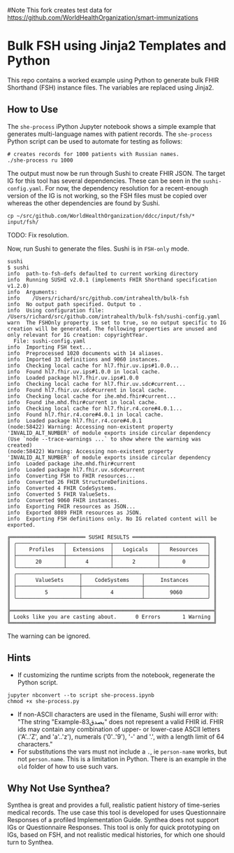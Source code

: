 #Note
This fork creates test data for https://github.com/WorldHealthOrganization/smart-immunizations

# Bulk FSH using Jinja2 Templates and Python

This repo contains a worked example using Python to generate bulk FHIR Shorthand (FSH) instance files. The variables are replaced using Jinja2. 

## How to Use

The `she-process` iPython Jupyter notebook shows a simple example that generates multi-language names with patient records. The `she-process` Python script can be used to automate for testing as follows:
```
# creates records for 1000 patients with Russian names.
./she-process ru 1000
```

The output must now be run through Sushi to create FHIR JSON. The target IG for this tool has several dependencies. These can be seen in the `sushi-config.yaml`. For now, the dependency resolution for a recent-enough version of the IG is not working, so the FSH files must be copied over whereas the other dependencies are found by Sushi.

```
cp ~/src/github.com/WorldHealthOrganization/ddcc/input/fsh/* input/fsh/
```

TODO: Fix resolution.

Now, run Sushi to generate the files. Sushi is in `FSH-only` mode.
```
sushi
$ sushi
info  path-to-fsh-defs defaulted to current working directory
info  Running SUSHI v2.0.1 (implements FHIR Shorthand specification v1.2.0)
info  Arguments:
info    /Users/richard/src/github.com/intrahealth/bulk-fsh
info  No output path specified. Output to .
info  Using configuration file: /Users/richard/src/github.com/intrahealth/bulk-fsh/sushi-config.yaml
warn  The FSHOnly property is set to true, so no output specific to IG creation will be generated. The following properties are unused and only relevant for IG creation: copyrightYear.
  File: sushi-config.yaml
info  Importing FSH text...
info  Preprocessed 1020 documents with 14 aliases.
info  Imported 33 definitions and 9060 instances.
info  Checking local cache for hl7.fhir.uv.ips#1.0.0...
info  Found hl7.fhir.uv.ips#1.0.0 in local cache.
info  Loaded package hl7.fhir.uv.ips#1.0.0
info  Checking local cache for hl7.fhir.uv.sdc#current...
info  Found hl7.fhir.uv.sdc#current in local cache.
info  Checking local cache for ihe.mhd.fhir#current...
info  Found ihe.mhd.fhir#current in local cache.
info  Checking local cache for hl7.fhir.r4.core#4.0.1...
info  Found hl7.fhir.r4.core#4.0.1 in local cache.
info  Loaded package hl7.fhir.r4.core#4.0.1
(node:58422) Warning: Accessing non-existent property 'INVALID_ALT_NUMBER' of module exports inside circular dependency
(Use `node --trace-warnings ...` to show where the warning was created)
(node:58422) Warning: Accessing non-existent property 'INVALID_ALT_NUMBER' of module exports inside circular dependency
info  Loaded package ihe.mhd.fhir#current
info  Loaded package hl7.fhir.uv.sdc#current
info  Converting FSH to FHIR resources...
info  Converted 26 FHIR StructureDefinitions.
info  Converted 4 FHIR CodeSystems.
info  Converted 5 FHIR ValueSets.
info  Converted 9060 FHIR instances.
info  Exporting FHIR resources as JSON...
info  Exported 8089 FHIR resources as JSON.
info  Exporting FSH definitions only. No IG related content will be exported.

╔════════════════════════ SUSHI RESULTS ══════════════════════════╗
║ ╭───────────────┬──────────────┬──────────────┬───────────────╮ ║
║ │    Profiles   │  Extensions  │   Logicals   │   Resources   │ ║
║ ├───────────────┼──────────────┼──────────────┼───────────────┤ ║
║ │      20       │      4       │      2       │       0       │ ║
║ ╰───────────────┴──────────────┴──────────────┴───────────────╯ ║
║ ╭────────────────────┬───────────────────┬────────────────────╮ ║
║ │      ValueSets     │    CodeSystems    │     Instances      │ ║
║ ├────────────────────┼───────────────────┼────────────────────┤ ║
║ │         5          │         4         │        9060        │ ║
║ ╰────────────────────┴───────────────────┴────────────────────╯ ║
║                                                                 ║
╠═════════════════════════════════════════════════════════════════╣
║ Looks like you are casting about.      0 Errors       1 Warning ║
╚═════════════════════════════════════════════════════════════════╝
```

The warning can be ignored.

## Hints
* If customizing the runtime scripts from the notebook, regenerate the Python script.
```
jupyter nbconvert --to script she-process.ipynb
chmod +x she-process.py
```
* If non-ASCII characters are used in the filename, Sushi will error with: "The string "Example-يصدق83" does not represent a valid FHIR id. FHIR ids may contain any combination of upper- or lower-case ASCII letters ('A'..'Z', and 'a'..'z'), numerals ('0'..'9'), '-' and '.', with a length limit of 64 characters."
* For substitutions the vars must not include a `.`, ie `person-name` works, but not `person.name`. This is a limitation in Python. There is an example in the `old` folder of how to use such vars.

## Why Not Use Synthea?

Synthea is great and provides a full, realistic patient history of time-series medical records. The use case this tool is developed for uses Questionnaire Responses of a profiled Implementation Guide. Synthea does not support IGs or Questionnaire Responses. This tool is only for quick prototyping on IGs, based on FSH, and not realistic medical histories, for which one should turn to Synthea.

